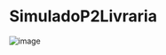 # SimuladoP2Livraria

![image](https://github.com/DaviQzR/SimuladoP2Livraria/assets/125469425/58027520-0e96-4f63-879a-c03ddb402f26)
